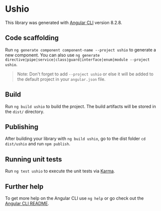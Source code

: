 # Ushio

This library was generated with [Angular CLI](https://github.com/angular/angular-cli) version 8.2.8.

## Code scaffolding

Run `ng generate component component-name --project ushio` to generate a new component. You can also use `ng generate directive|pipe|service|class|guard|interface|enum|module --project ushio`.
> Note: Don't forget to add `--project ushio` or else it will be added to the default project in your `angular.json` file. 

## Build

Run `ng build ushio` to build the project. The build artifacts will be stored in the `dist/` directory.

## Publishing

After building your library with `ng build ushio`, go to the dist folder `cd dist/ushio` and run `npm publish`.

## Running unit tests

Run `ng test ushio` to execute the unit tests via [Karma](https://karma-runner.github.io).

## Further help

To get more help on the Angular CLI use `ng help` or go check out the [Angular CLI README](https://github.com/angular/angular-cli/blob/master/README.md).
